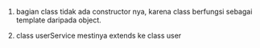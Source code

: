 1. bagian class tidak ada constructor nya, karena class berfungsi sebagai template daripada object.

2. class userService mestinya extends ke class user
